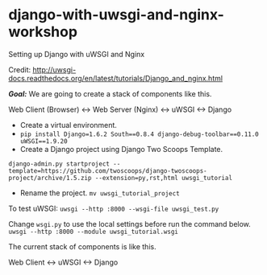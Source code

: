 django-with-uwsgi-and-nginx-workshop
====================================

Setting up Django with uWSGI and Nginx

Credit: http://uwsgi-docs.readthedocs.org/en/latest/tutorials/Django_and_nginx.html

***Goal:*** We are going to create a stack of components like this.

Web Client (Browser) <-> Web Server (Nginx) <-> uWSGI <-> Django

* Create a virtual environment.
* `pip install Django=1.6.2 South==0.8.4 django-debug-toolbar==0.11.0 uWSGI==1.9.20`
* Create a Django project using Django Two Scoops Template.
```
django-admin.py startproject --template=https://github.com/twoscoops/django-twoscoops-project/archive/1.5.zip --extension=py,rst,html uwsgi_tutorial
```
* Rename the project. `mv uwsgi_tutorial_project`

To test uWSGI: `uwsgi --http :8000 --wsgi-file uwsgi_test.py`


Change `wsgi.py` to use the local settings before run the command below.
```uwsgi --http :8000 --module uwsgi_tutorial.wsgi```

The current stack of components is like this.

Web Client <-> uWSGI <-> Django
